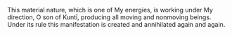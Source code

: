 This material nature, which is one of My energies, is working under My direction, O son of Kuntī, producing all moving and nonmoving beings. Under its rule this manifestation is created and annihilated again and again.